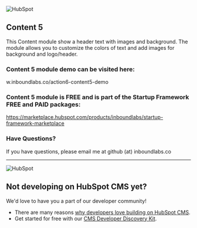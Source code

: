 ![HubSpot](https://cdn2.hubspot.net/hubfs/327485/HubSpot%20Wordmark%20-%20Full%20Color.png "HubSpot")
## Content 5

This Content module show a header text with images and background. The module allows you to customize the colors of text and add images for background and logo/header.  

### Content 5 module demo can be visited here:

w.inboundlabs.co/action6-content5-demo

### Content 5 module is FREE and is part of the Startup Framework FREE and PAID packages:

https://marketplace.hubspot.com/products/inboundlabs/startup-framework-marketplace

### Have Questions?

If you have questions, please email me at github (at) inboundlabs.co


---

![HubSpot](https://cdn2.hubspot.net/hubfs/327485/HubSpot%20Wordmark%20-%20Full%20Color.png "HubSpot")
## Not developing on HubSpot CMS yet?
We'd love to have you a part of our developer community!
  -  There are many reasons [why developers love building on HubSpot CMS](https://designers.hubspot.com/web-developers-love-hubspot-cms "Why develop on HubSpot CMS?").
  -  Get started for free with our [CMS Developer Discovery Kit](https://designers.hubspot.com/discoverykit "Get started building on HubSpot for free!"). 
